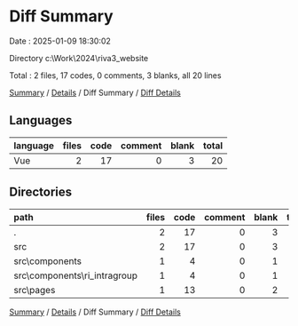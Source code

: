 # Diff Summary

Date : 2025-01-09 18:30:02

Directory c:\\Work\\2024\\riva3_website

Total : 2 files,  17 codes, 0 comments, 3 blanks, all 20 lines

[Summary](results.md) / [Details](details.md) / Diff Summary / [Diff Details](diff-details.md)

## Languages
| language | files | code | comment | blank | total |
| :--- | ---: | ---: | ---: | ---: | ---: |
| Vue | 2 | 17 | 0 | 3 | 20 |

## Directories
| path | files | code | comment | blank | total |
| :--- | ---: | ---: | ---: | ---: | ---: |
| . | 2 | 17 | 0 | 3 | 20 |
| src | 2 | 17 | 0 | 3 | 20 |
| src\\components | 1 | 4 | 0 | 1 | 5 |
| src\\components\\ri_intragroup | 1 | 4 | 0 | 1 | 5 |
| src\\pages | 1 | 13 | 0 | 2 | 15 |

[Summary](results.md) / [Details](details.md) / Diff Summary / [Diff Details](diff-details.md)